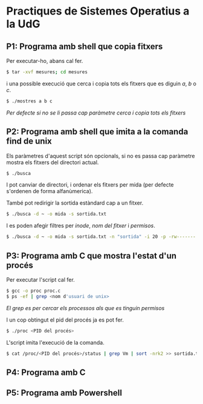 # Practiques de Sistemes Operatius a la UdG

## P1: Programa amb shell que copia fitxers

Per executar-ho, abans cal fer.

```sh
$ tar -xvf mesures; cd mesures
```
i una possible execució que cerca i copia tots els fitxers que es diguin *a*, *b* o *c*.

```sh
$ ./mostres a b c
```

*Per defecte si no se li passa cap paràmetre cerca i copia tots els fitxers*

## P2: Programa amb shell que imita a la comanda find de unix

Els paràmetres d'aquest script són opcionals, si no es passa cap paràmetre mostra els fitxers del directori actual.

```sh
$ ./busca
```

I pot canviar de directori, i ordenar els fitxers per mida (per defecte s'ordenen de forma alfanùmerica).

També pot redirigir la sortida estàndard cap a un fitxer.

```sh
$ ./busca -d ~ -o mida -s sortida.txt
```

I es poden afegir filtres per *inode*, *nom del fitxer* i *permisos*.

```sh
$ ./busca -d ~ -o mida -s sortida.txt -n "sortida" -i 20 -p -rw------- 
```

## P3: Programa amb C que mostra l'estat d'un procés

Per executar l'script cal fer.

```sh
$ gcc -o proc proc.c
$ ps -ef | grep <nom d'usuari de unix>
```
*El grep es per cercar els processos als que es tinguin permisos*

I un cop obtingut el pid del procés ja es pot fer.

```sh
$ ./proc <PID del procés>
```

L'script imita l'execució de la comanda.

```sh
$ cat /proc/<PID del procés>/status | grep Vm | sort -nrk2 >> sortida.txt
```

## P4: Programa amb C

## P5: Programa amb Powershell
